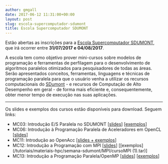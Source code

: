 ```yaml
---
author: gmgall
date: 2017-06-12 11:31:00+00:00
layout: post
slug: escola-supercomputador-sdumont
title: Escola Supercomputador SDUMONT
---
```


Estão abertas as inscrições para a [Escola Supercomputador SDUMONT](http://www.lncc.br/eventoSeminario/eventoconsultar.php?vMenu=&idt_evento=1694), que irá ocorrer entre **31/07/2017 e 04/08/2017**.

A escola tem como objetivo prover mini-cursos sobre modelos de programação e ferramentas de perfilagem para o desenvolvimento de algoritmos paralelos otimizados para pesquisadores de todas as áreas. Serão apresentados conceitos, ferramentas, linguagens e técnicas de programação paralela para que o usuário venha a utilizar os recursos computacionais do [SDumont](http://sdumont.lncc.br) - e recursos de Computação de Alto Desempenho em geral - de forma mais eficiente e, consequentemente, obter menor tempo de execução nas suas aplicações.

----------

Os slides e exemplos dos cursos estão disponíveis para download. Seguem links:

* MC03: Introdução E/S Paralela no SDUMONT [[slides](/tutoriais/materiais-hpc/semana-sdumont/ES_paralela/slides.tar.gz)] [[exemplos](/tutoriais/materiais-hpc/semana-sdumont/ES_paralela/mc03.tar)]
* MC06: Introdução à Programação Paralela de Aceleradores em OpenCL [[slides](/tutoriais/materiais-hpc/semana-sdumont/opencl.pdf)]
* MC11: Introdução ao OpenAcc [[slides + exemplos](/tutoriais/materiais-hpc/semana-sdumont/MP11-OpenACC-2017.tar.gz)]
* MC12: Introdução a Programação com MPI [[slides](/tutoriais/materiais-hpc/semana-sdumont/MPI/MPI.pdf)] [[exemplos](/tutoriais/materiais-hpc/semana-sdumont/MPI/cursoMPI (1).tar)]
* MC13: Introdução a Programação Paralela/OpenMP [[slides](/tutoriais/materiais-hpc/semana-sdumont/OpenMP/OpenMP.odp)] [[exemplos](/tutoriais/materiais-hpc/semana-sdumont/OpenMP/openmp-semana-sdumont.tar)]

